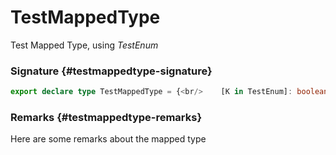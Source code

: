 # TestMappedType

Test Mapped Type, using <i>TestEnum</i>

### Signature {#testmappedtype-signature}

```typescript
export declare type TestMappedType = {<br/>    [K in TestEnum]: boolean;<br/>};
```

### Remarks {#testmappedtype-remarks}

Here are some remarks about the mapped type

